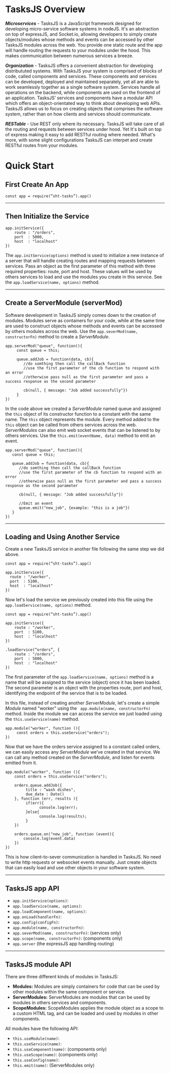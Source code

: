 # TasksJS Overview
***Microservices*** - TasksJS is a JavaScript framework designed for developing micro-service software systems in nodeJS. It's an abstraction on top of expressJS, and Socket.io, allowing developers to simply create objects/modules whose methods and events can be accessed by other TasksJS modules across the web. You provide one static route and the app will handle routing the requests to your modules under the hood. This makes communication between numerous services a breeze.

***Organization*** - TasksJS offers a convenient abstraction for developing distribututed systems. With TasksJS your system is comprised of blocks of code, called components and services. These components and services can be developed, deployed and maintained separately, yet  all are able to work seamlessly together as a single software system. Services handle all operations on the backend, while components are used on the frontend of an application. TasksJS’ services and components have a modular API which offers an object-orientated way to think about developing web APIs. TasksJS allows us to focus on creating objects that comprises the software system, rather than on how clients and services should communicate. 

***RESTable*** - Use REST only where its necessary. TasksJS will take care of all the routing and requests between services under hood. Yet It's built on top of express making it easy to add RESTful routing where needed. What's more, with some slight configurations TasksJS can interpet and create RESTful routes from your modules. 

# Quick Start
## First Create An App

```
const app = require(“sht-tasks”).app() 
```

---
## Then Initialize the Service

```
app.initService({
    route : "/orders",
    port  : 5000,
    host  : "localhost"
})
```
The ``` app.initService(options) ``` method is used to initialize a  new instance of a server that will handle creating routes and mapping requests between services. Pass an object as the first parameter of this method with three required properties: route, port and host. These values will be used by others services to load and use the modules you create in this service. See the ```app.loadService(name, options)``` method. 

---
## Create a ServerModule (serverMod)
Software development in TasksJS simply comes down to  the creation of modules. Modules serve as containers for your code, while at the same time are used to construct objects whose methods and events can be accessed by others modules across the web. Use the ``` app.severMod(name, constructorFn) ``` method to create a *ServerModule*.

```
app.serverMod("queue", function(){
     const queue = this;

     queue.addJob = function(data, cb){
        //do somthing then call the callBack function
        //use the first parameter of the cb function to respond with an error 
        //otherwise pass null as the first parameter and pass a success response as the second parameter

        cb(null, { message: "Job added successfully"})
     }
})
```

In the code above we created a *ServerModule* named queue and assigned the ```this``` object of its constructor function to a constant with the same name. The ```this``` object represents the module. Every method added to the ```this``` object can be called from others services across the web. *ServerModules* can also emit web socket events that can be listened to by others services. Use the ```this.emit(eventName, data)``` method to emit an event. 

```
app.serverMod("queue", function(){
   const queue = this;

   queue.addJob = function(data, cb){
      //do somthing then call the callBack function
      //use the first parameter of the cb function to respond with an error 
      //otherwise pass null as the first parameter and pass a success response as the second parameter

      cb(null, { message: "Job added successfully"})

      //Emit an event 
      queue.emit("new_job", {example: "this is a job"})
   }
})
```
          
---
## Loading and Using Another Service
Create a new TasksJS service in another file following the same step we did above. 

```
const app = require(“sht-tasks”).app() 

app.initService({
  route : "/worker",
  port  : 5100,
  host  : "localhost"
})
```
Now let's load the service we previously created into this file using the ``` app.loadService(name, options) ``` method.

```
const app = require(“sht-tasks”).app() 

app.initService({
    route : "/worker",
    port  : 5100,
    host  : "localhost"
})

.loadService(“orders”, {
    route : "/orders",
    port  : 5000,
    host  : "localhost"
})
```

The first parameter of the ``` app.loadService(name, options) ``` method is a name that will be assigned to the service (object) once it has been loaded. The second parameter is an object with the properties route, port and host, identifying the endpoint of the service that is to be loaded.  

In this file, instead of creating another *ServerModule*,  let's create a simple *Module* named "worker" using the ``` app.module(name, constructorFn)``` method. Inside the module we can access the service we just loaded using the ``` this.useService(name) ``` method.

```
app.module("worker", function (){
     const orders = this.useService("orders");
})
```

Now that we have the orders service assigned to a constant called orders, we can easily access any *ServerModule* we've created in that service. We can call any method created on the *ServerModule*, and listen for events emitted from it. 

```
app.module("worker", function (){
    const orders = this.useService("orders");

    orders.queue.addJob({
         title : “wash dishes",
         due_date : Date()
    }, function (err, results ){
         if(err){
               console.log(err);
         }else{
               console.log(results);
         }
    })

    orders.queue.on("new_job", function (event){
        console.log(event.data)
    }) 
})
```

This is how client-to-sever communication is handled in TasksJS. No need to write http requests or websocket events manually. Just create objects that can easily load and use other objects in your software system. 

---
## TasksJS app API

- ``` app.initService(options) ```:
- ``` app.loadService(name, options) ```:
- ``` app.loadComponent(name, options) ```:
- ``` app.onLoad(handlerFn) ```:
- ``` app.config(configFn) ```:
- ``` app.module(name, constructorFn) ```:
- ``` app.severMod(name, constructorFn) ```: (services only)
- ``` app.scope(name, constructorFn) ```: (components only)
- ``` app.server ``` (the expressJS app handling routing)

---
## TasksJS module API
There are three different kinds of modules in TasksJS: 

- **Modules:** Modules are simply containers for code that can be used by other modules within the same component or service. 
- **ServerModules:** ServerModules are modules that can be used by modules in others services and components. 
- **ScopeModules:** ScopeModules applies the module object as a scope to a custom HTML tag, and can be loaded and used by modules in other components. 

All modules have the following API:

- ``` this.useModule(name) ```:
- ``` this.useService(name) ```:
- ``` this.useComponent(name) ```: (components only)
- ``` this.useScope(name) ```: (components only)
- ``` this.useConfig(name) ```:
- ``` this.emit(name) ```: (ServerModules only)
